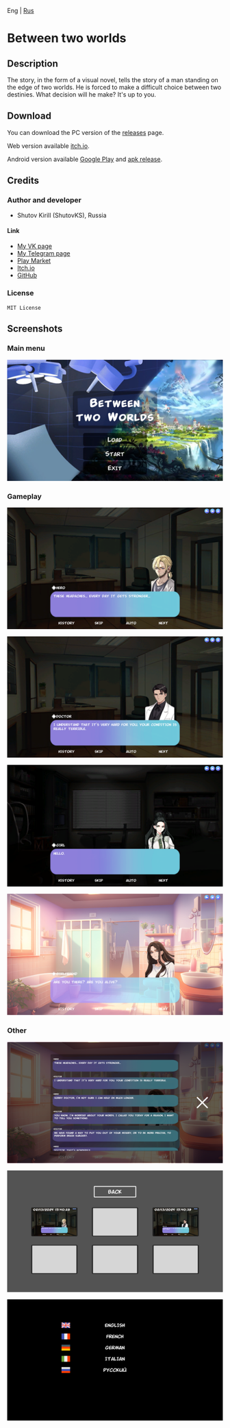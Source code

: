 Eng | [Rus](Resources/Localization%20Readme/README_RU.md)

# Between two worlds

## Description

The story, in the form of a visual novel, tells the story of a man standing on the edge of two worlds. He is forced to make a difficult choice between two destinies. What decision will he make? It's up to you.

## Download

You can download the PC version of the [releases](https://github.com/ShutovKS/Between-two-worlds/releases) page.

Web version available [itch.io](https://shutovks.itch.io/between-two-worlds).

Android version available [Google Play](https://play.google.com/store/apps/details?id=com.Forgeofgameworlds.BetweenTwoWorlds) and [apk release](https://github.com/ShutovKS/Between-two-worlds/releases).

## Credits

### Author and developer

- Shutov Kirill (ShutovKS), Russia

#### Link

- [My VK page](https://vk.com/shutovks)
- [My Telegram page](https://t.me/shutovks)
- [Play Market](https://play.google.com/store/apps/developer?id=Forge+of+game+worlds)
- [Itch.io](https://shutovks.itch.io/)
- [GitHub](https://github.com/ShutovKS)

### License

``` text
MIT License
```

## Screenshots

### Main menu

![Main menu](Resources/Screenshots/Eng/screenshot_main_menu.png)

### Gameplay

![Gameplay](Resources/Screenshots/Eng/screenshot_gameplay_1.png)

![Gameplay](Resources/Screenshots/Eng/screenshot_gameplay_2.png)

![Gameplay](Resources/Screenshots/Eng/screenshot_gameplay_3.png)

![Gameplay](Resources/Screenshots/Eng/screenshot_gameplay_4.png)

### Other

![Other](Resources/Screenshots/Eng/screenshot_dialogue_history.png)

![Other](Resources/Screenshots/Eng/screenshot_save_load.png)

![Other](Resources/Screenshots/Eng/screenshot_language_selection.png)
